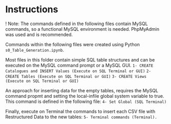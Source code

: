 # Instructions
! Note: The commands defined in the following files contain MySQL commands, so a functional MySQL environment is needed. PhpMyAdmin was used and is recommended.

Commands within the following files were created using Python `s0_Table_Generation.ipynb`.

Most files in this folder contain simple SQL table structures and can be executed on the MySQL command prompt or a MySQL GUI. 
`1- CREATE Catalogues and INSERT Values (Execute on SQL Terminal or GUI)`
`2- CREATE Tables (Execute on SQL Terminal or GUI)`
`3- CREATE Views (Execute on SQL Terminal or GUI)`

An approach for inserting data for the empty tables, requires the MySQL command propmt and setting the local-infile global system variable to true. This command is defined in the following file:
`4- Set Global (SQL Terminal)`

Finally, execute on Terminal the commands to insert each CSV file with Restructured Data to the new tables:
`5- Terminal commands (Terminal).`

